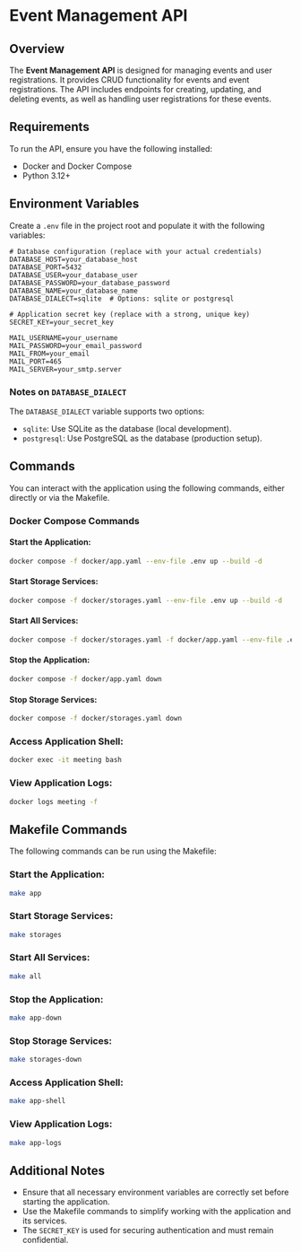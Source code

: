 # Event Management API

## Overview
The **Event Management API** is designed for managing events and user registrations. It provides CRUD functionality for events and event registrations. The API includes endpoints for creating, updating, and deleting events, as well as handling user registrations for these events.

## Requirements
To run the API, ensure you have the following installed:

- Docker and Docker Compose
- Python 3.12+

## Environment Variables
Create a `.env` file in the project root and populate it with the following variables:

```env
# Database configuration (replace with your actual credentials)
DATABASE_HOST=your_database_host
DATABASE_PORT=5432
DATABASE_USER=your_database_user
DATABASE_PASSWORD=your_database_password
DATABASE_NAME=your_database_name
DATABASE_DIALECT=sqlite  # Options: sqlite or postgresql

# Application secret key (replace with a strong, unique key)
SECRET_KEY=your_secret_key

MAIL_USERNAME=your_username
MAIL_PASSWORD=your_email_password
MAIL_FROM=your_email
MAIL_PORT=465
MAIL_SERVER=your_smtp.server
```

### Notes on `DATABASE_DIALECT`
The `DATABASE_DIALECT` variable supports two options:
- `sqlite`: Use SQLite as the database (local development).
- `postgresql`: Use PostgreSQL as the database (production setup).

## Commands
You can interact with the application using the following commands, either directly or via the Makefile.

### Docker Compose Commands

#### Start the Application:
```bash
docker compose -f docker/app.yaml --env-file .env up --build -d
```

#### Start Storage Services:
```bash
docker compose -f docker/storages.yaml --env-file .env up --build -d
```

#### Start All Services:
```bash
docker compose -f docker/storages.yaml -f docker/app.yaml --env-file .env up --build -d
```

#### Stop the Application:
```bash
docker compose -f docker/app.yaml down
```

#### Stop Storage Services:
```bash
docker compose -f docker/storages.yaml down
```

### Access Application Shell:
```bash
docker exec -it meeting bash
```

### View Application Logs:
```bash
docker logs meeting -f
```

## Makefile Commands
The following commands can be run using the Makefile:

### Start the Application:
```bash
make app
```

### Start Storage Services:
```bash
make storages
```

### Start All Services:
```bash
make all
```

### Stop the Application:
```bash
make app-down
```

### Stop Storage Services:
```bash
make storages-down
```

### Access Application Shell:
```bash
make app-shell
```

### View Application Logs:
```bash
make app-logs
```


## Additional Notes
- Ensure that all necessary environment variables are correctly set before starting the application.
- Use the Makefile commands to simplify working with the application and its services.
- The `SECRET_KEY` is used for securing authentication and must remain confidential.
